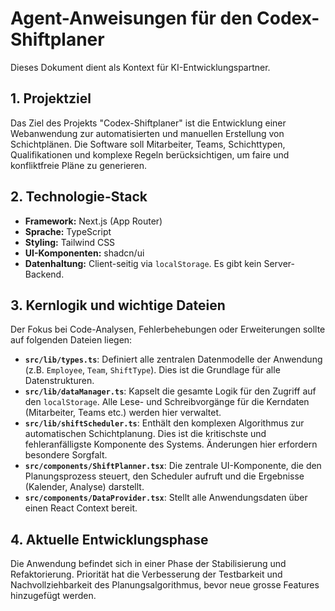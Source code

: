 # Agent-Anweisungen für den Codex-Shiftplaner

Dieses Dokument dient als Kontext für KI-Entwicklungspartner.

## 1. Projektziel

Das Ziel des Projekts "Codex-Shiftplaner" ist die Entwicklung einer Webanwendung zur automatisierten und manuellen Erstellung von Schichtplänen. Die Software soll Mitarbeiter, Teams, Schichttypen, Qualifikationen und komplexe Regeln berücksichtigen, um faire und konfliktfreie Pläne zu generieren.

## 2. Technologie-Stack

- **Framework:** Next.js (App Router)
- **Sprache:** TypeScript
- **Styling:** Tailwind CSS
- **UI-Komponenten:** shadcn/ui
- **Datenhaltung:** Client-seitig via `localStorage`. Es gibt kein Server-Backend.

## 3. Kernlogik und wichtige Dateien

Der Fokus bei Code-Analysen, Fehlerbehebungen oder Erweiterungen sollte auf folgenden Dateien liegen:

- **`src/lib/types.ts`**: Definiert alle zentralen Datenmodelle der Anwendung (z.B. `Employee`, `Team`, `ShiftType`). Dies ist die Grundlage für alle Datenstrukturen.
- **`src/lib/dataManager.ts`**: Kapselt die gesamte Logik für den Zugriff auf den `localStorage`. Alle Lese- und Schreibvorgänge für die Kerndaten (Mitarbeiter, Teams etc.) werden hier verwaltet.
- **`src/lib/shiftScheduler.ts`**: Enthält den komplexen Algorithmus zur automatischen Schichtplanung. Dies ist die kritischste und fehleranfälligste Komponente des Systems. Änderungen hier erfordern besondere Sorgfalt.
- **`src/components/ShiftPlanner.tsx`**: Die zentrale UI-Komponente, die den Planungsprozess steuert, den Scheduler aufruft und die Ergebnisse (Kalender, Analyse) darstellt.
- **`src/components/DataProvider.tsx`**: Stellt alle Anwendungsdaten über einen React Context bereit.

## 4. Aktuelle Entwicklungsphase

Die Anwendung befindet sich in einer Phase der Stabilisierung und Refaktorierung. Priorität hat die Verbesserung der Testbarkeit und Nachvollziehbarkeit des Planungsalgorithmus, bevor neue grosse Features hinzugefügt werden.
